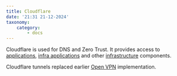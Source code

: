 ```yaml
---
title: Cloudflare
date: '21:31 21-12-2024'
taxonomy:
    category:
        - docs
---
```


Cloudflare is used for DNS and Zero Trust. It provides access to [applications](/applications), [infra applications](/infra-applications) and other [infrastructure](/infrastructure) components.

Cloudflare tunnels replaced earlier [Open VPN](/open.vpn) implementation.